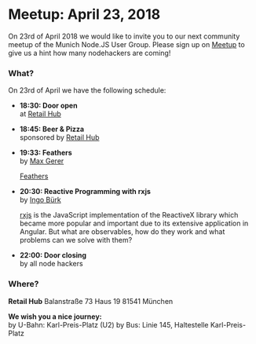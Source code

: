 # Meetup: April 23, 2018

On 23rd of April 2018 we would like to invite you to our next community meetup of the Munich Node.JS User Group. 
Please sign up on [Meetup](https://www.meetup.com/Munich-Node-js-User-Group/events/249663471/) to give us a hint how many nodehackers are coming!

### What?

On 23rd of April we have the following schedule:

*   **18:30: Door open**  
    at [Retail Hub](http://www.retailtechhub.com/)
    
*   **18:45: Beer & Pizza**  
    sponsored by [Retail Hub](http://www.retailtechhub.com/)
    

*   **19:33: Feathers**  
    by [Max Gerer](/speakers.html#maxg)
 
    [Feathers](https://feathersjs.com/)

*   **20:30: Reactive Programming with rxjs**  
    by [Ingo Bürk](/speakers.html#ingob)
  
    [rxjs](http://reactivex.io/rxjs/) is the JavaScript implementation of the
    ReactiveX library which became more popular and important due to its extensive
    application in Angular. But what are observables, how do they work and what
    problems can we solve with them?
  
*   **22:00: Door closing**  
    by all node hackers
  
### Where?

**Retail Hub**
Balanstraße 73
Haus 19
81541 München

**We wish you a nice journey:**  
by U-Bahn: Karl-Preis-Platz (U2)
by Bus: Linie 145, Haltestelle Karl-Preis-Platz

